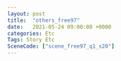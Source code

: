 ```yaml
---
layout: post
title:  "others_free97"
date:   2021-05-24 09:00:00 +0000
categories: Etc
Tags: Story Etc
SceneCode: ["scene_free97_q1_s20"]
---
```

